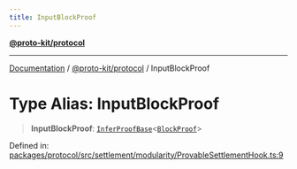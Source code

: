 ```yaml
---
title: InputBlockProof
---
```


[**@proto-kit/protocol**](../README.md)

***

[Documentation](../../../README.md) / [@proto-kit/protocol](../README.md) / InputBlockProof

# Type Alias: InputBlockProof

> **InputBlockProof**: [`InferProofBase`](../../common/type-aliases/InferProofBase.md)\<[`BlockProof`](BlockProof.md)\>

Defined in: [packages/protocol/src/settlement/modularity/ProvableSettlementHook.ts:9](https://github.com/proto-kit/framework/blob/4d6b3b6da51b3edee0fbf25ce72c1f59ec61e891/packages/protocol/src/settlement/modularity/ProvableSettlementHook.ts#L9)
